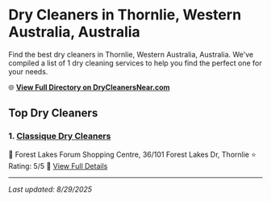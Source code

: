 # Dry Cleaners in Thornlie, Western Australia, Australia

Find the best dry cleaners in Thornlie, Western Australia, Australia. We've compiled a list of 1 dry cleaning services to help you find the perfect one for your needs.

🌐 **[View Full Directory on DryCleanersNear.com](https://drycleanersnear.com/city/Australia/Western%20Australia/Thornlie)**

## Top Dry Cleaners

### 1. [Classique Dry Cleaners](https://drycleanersnear.com/dryCleaner/68ad16281d9ee695c9252dd2/classique-dry-cleaners)
📍 Forest Lakes Forum Shopping Centre, 36/101 Forest Lakes Dr, Thornlie
⭐ Rating: 5/5
🔗 [View Full Details](https://drycleanersnear.com/dryCleaner/68ad16281d9ee695c9252dd2/classique-dry-cleaners)


---

*Last updated: 8/29/2025*
